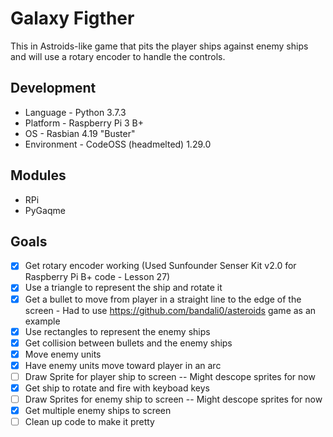 # Galaxy Figther
This in Astroids-like game that pits the player ships against enemy ships and will use a rotary encoder to handle the controls.

## Development
- Language - Python 3.7.3
- Platform - Raspberry Pi 3 B+
- OS - Rasbian 4.19 "Buster"
- Environment - CodeOSS (headmelted) 1.29.0

## Modules
- RPi
- PyGaqme

## Goals
- [X] Get rotary encoder working (Used Sunfounder Senser Kit v2.0 for Raspberry Pi B+ code - Lesson 27)
- [X] Use a triangle to represent the ship and rotate it
- [X] Get a bullet to move from player in a straight line to the edge of the screen - Had to use https://github.com/bandali0/asteroids game as an example
- [X] Use rectangles to represent the enemy ships
- [X] Get collision between bullets and the enemy ships
- [X] Move enemy units
- [X] Have enemy units move toward player in an arc
- [ ] Draw Sprite for player ship to screen  -- Might descope sprites for now
- [x] Get ship to rotate and fire with keyboad keys
- [ ] Draw Sprites for enemy ship to screen  -- Might descope sprites for now
- [x] Get multiple enemy ships to screen
- [ ] Clean up code to make it pretty
